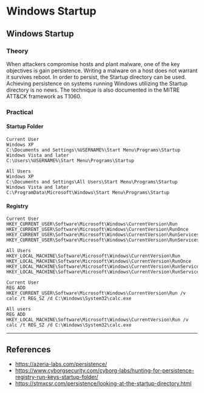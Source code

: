 # Windows Startup

## Windows Startup

### Theory

When attackers compromise hosts and plant malware, one of the key objectives is gain persistence. Writing a malware on a host does not warrant it survives reboot. In order to persist, the Startup directory can be used. Achieving persistence on systems running Windows utilizing the Startup directory is no news. The technique is also documented in the MITRE ATT\&CK framework as T1060.

### Practical

#### Startup Folder

```
Current User
Windows XP
C:\Documents and Settings\%USERNAME%\Start Menu\Programs\Startup
Windows Vista and later
C:\Users\%USERNAME%\Start Menu\Programs\Startup

All Users
Windows XP
C:\Documents and Settings\All Users\Start Menu\Programs\Startup
Windows Vista and later
C:\ProgramData\Microsoft\Windows\Start Menu\Programs\Startup

```

#### Registry

```
Current User
HKEY_CURRENT_USER\Software\Microsoft\Windows\CurrentVersion\Run
HKEY_CURRENT_USER\Software\Microsoft\Windows\CurrentVersion\RunOnce
HKEY_CURRENT_USER\Software\Microsoft\Windows\CurrentVersion\RunServices
HKEY_CURRENT_USER\Software\Microsoft\Windows\CurrentVersion\RunServicesOnce

All Users
HKEY_LOCAL_MACHINE\Software\Microsoft\Windows\CurrentVersion\Run
HKEY_LOCAL_MACHINE\Software\Microsoft\Windows\CurrentVersion\RunOnce
HKEY_LOCAL_MACHINE\Software\Microsoft\Windows\CurrentVersion\RunServices
HKEY_LOCAL_MACHINE\Software\Microsoft\Windows\CurrentVersion\RunServicesOnce

```

```
Current User
REG ADD HKEY_CURRENT_USER\Software\Microsoft\Windows\CurrentVersion\Run /v calc /t REG_SZ /d C:\Windows\System32\calc.exe

All users
REG ADD HKEY_LOCAL_MACHINE\Software\Microsoft\Windows\CurrentVersion\Run /v calc /t REG_SZ /d C:\Windows\System32\calc.exe
```

***

## References

* https://azeria-labs.com/persistence/
* https://www.cyborgsecurity.com/cyborg-labs/hunting-for-persistence-registry-run-keys-startup-folder/
* https://stmxcsr.com/persistence/looking-at-the-startup-directory.html
